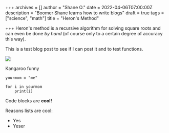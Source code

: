 +++
archives = []
author = "Shane O."
date = 2022-04-06T07:00:00Z
description = "Boomer Shane learns how to write blogs"
draft = true
tags = ["science", "math"]
title = "Heron's Method"

+++
Heron's method is a recursive algorithm for solving square roots and can even be done _by hand_ (of course only to a certain degree of accuracy this way).

This is a test blog post to see if I can post it and to test functions.

![](/img/shane.jpg)

Kangaroo funny

    yourmom = "me"
    
    for i in yourmom
    	print(i)

Code blocks are **cool!**

Reasons lists are cool:

* Yes
* Yeser